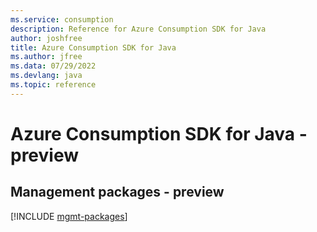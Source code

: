 ```yaml
---
ms.service: consumption
description: Reference for Azure Consumption SDK for Java
author: joshfree
title: Azure Consumption SDK for Java
ms.author: jfree
ms.data: 07/29/2022
ms.devlang: java
ms.topic: reference
---
```

# Azure Consumption SDK for Java - preview

## Management packages - preview
[!INCLUDE [mgmt-packages](consumption-mgmt-index.md)]